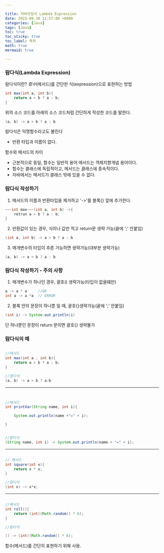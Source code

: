 ```yaml
---

title: 자바의정석 Lambda Expression
date: 2023-08-30 11:57:00 +0900
categories: [Java]
tags: [Java]
toc: true
toc_sticky: true
toc_label: 목차
math: true
mermaid: true

---
```


### 람다식(Lambda Expression)

람다식이란?
*함수*(메서드)를 간단한 식(expression)으로 표현하는 방법

```java
int max(int a, int b){
    return a > b ? a : b;
}
```

위의 소스 코드를 아래의 소스 코드처럼 간단하게 작성한 코드를 말한다.

```java
(a, b) -> a > b ? a : b
```


람다식은 익명함수라고도 불린다
- 반환 타입과 이름이 없다.

함수와 메서드의 차이
- 근본적으로 동일, 함수는 일반적 용어 메서드는 객체지향개념 용어이다.
- 함수는 클래스에 독립적이고, 메서드는 클래스에 종속적이다.
- 자바에서는 메서드가 클래스 밖에 있을 수 없다.


### 람다식 작성하기

1. 메서드의 이름과 반환타입을 제거하고 '->'를 블록{} 앞에 추가한다.

```java
~~~int max~~~(int a, int b) ->{
    retrun a > b ? a : b;
}
```

2. 반환값이 있는 경우, 식이나 값만 적고 return문 생략 가능(끝에 ';' 안붙임)

```java
(int a, int b) -> a > b ? a : b
```

3. 매개변수의 타입이 추론 가능하면 생략가능(대부분 생략가능)

```java
(a, b) -> a > b ? a : b
```


### 람다식 작성하기 - 주의 사항

1. 매개변수가 하나인 경우, 괄호() 생략가능(타입이 없을떄만)

```java
a -> a * a     //OK
int a -> a *a  // ERROR
```

2. 블록 안의 문장이 하나뿐 일 때, 괄호{}생략가능(끝에 ';' 안붙임)

```java
(int i) -> System.out.println(i)
```
단 하나뿐인 문장이 return 문이면 괄호{} 생략불가


### 람다식의 예

```java

//메서드
int max(int a , int b){
    return a > b ? a : b;
}

//람다식
(a, b) -> a > b ? a:b

```

<hr>

```java


//메서드
int printVar(String name, int i){

    System.out.println(name +"=" + i);

}


//람다식
(String name, int i) -> System.out.println(name + "=" + i);

```

<hr>

```java

// 메서드
int square(int x){
    return x * x;
}

//람다식
(int x) -> x*x;

```

<hr>

```java

//메서드
int roll(){
    return (int)(Math.random() * 6);
}

//람다식

() -> (int)(Math.random() * 6);

```

함수(메서드)를 간단히 표현하기 위해 사용.

